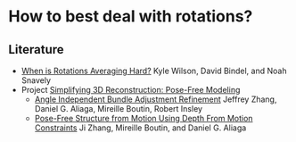 
# How to best deal with rotations?

## Literature

 - [When is Rotations Averaging Hard?](http://www.cs.cornell.edu/~snavely/publications/papers/rotations_eccv2016.pdf)
   Kyle Wilson, David Bindel, and Noah Snavely
 - Project [Simplifying 3D Reconstruction: Pose-Free Modeling](http://wiki.cs.purdue.edu/cgvlab/doku.php?id=projects:simplify_reconstruction)
   - [Angle Independent Bundle Adjustment Refinement](https://www.cs.purdue.edu/cgvlab/papers/aliaga/3dpvt06.pdf)
     Jeffrey Zhang, Daniel G. Aliaga, Mireille Boutin, Robert Insley
   - [Pose-Free Structure from Motion Using Depth From Motion Constraints](https://www.cs.purdue.edu/cgvlab/papers/aliaga/tip11.pdf)
     Ji Zhang, Mireille Boutin, and Daniel G. Aliaga


